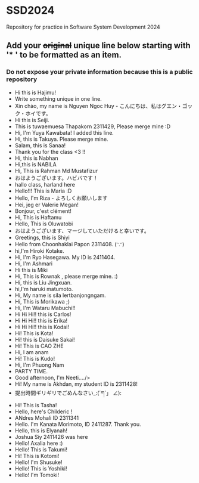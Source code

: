 # SSD2024

Repository for practice in Software System Development 2024
 
## Add your ~~original~~ unique line below starting with '\* ' to be formatted as an item.

### Do not expose your private information because this is a public repository

* Hi this is Hajimu!
* Write something unique in one line.
* Xin chào, my name is Nguyen Ngoc Huy - こんにちは、私はグエン・ゴック・ホイです。
* Hi this is Seiji.
* This is tuwaemuesa Thapakorn 2311429, Please merge mine :D
* Hi, I'm Yuya Kawabata!
I added this line.
* Hi, this is Takuya. Please merge mine.
* Salam, this is Sanaa!
* Thank you for the class <3 !!
* Hi, this is Nabhan
* Hi,this is NABILA
* Hi, This is Rahman Md Mustafizur
* おはようございます。ハビバです！
* hallo class, harland here
* Hello!!! This is Maria :D
* Hello, I'm Riza - よろしくお願いします
* Hei, jeg er Valerie Megan!
* Bonjour, c'est clément!
* Hi, This is Haftamu
* Hello, This is Oluwatobi
* おはようございます、マージしていただけると幸いです。
* Greetings, this is Shiyi
* Hello from Choonhaklai Papon 2311408. (ᵔ.ᵔ)
* hi,I'm Hiroki Kotake.
* Hi, I'm Ryo Hasegawa. My ID is 2411404.
* Hi, I'm Ashmari
* Hi this is Miki
* Hi, This is Rownak , please merge mine. :)
* Hi, this is Liu Jingxuan.
* hi,I'm haruki matumoto.
* Hi, My name is sila lertbanjongngam.
* Hi, This is Morikawa ;)
* Hi, I'm Wataru Mabuchi!!
* Hi Hi Hi!! this is Carlos!
* Hi Hi Hi!! this is Erika!
* Hi Hi Hi!! this is Kodai!
* Hi! This is Kota!
* Hi! this is Daisuke Sakai!
* Hi! This is CAO ZHE
* Hi, I am anam
* Hi! This is Kudo!
* Hi, I'm Phuong Nam
* PARTY TIME.
* Good afternoon, I'm Neeti..../>
* Hi! My name is Akhdan, my student ID is 2311428!
* 提出時間ギリギリでごめんなさい_:(´ཀ`」 ∠):
* Hi! This is Tasha!
* Hello, here's Childeric !
* ANdres Mohali ID 2311341
* Hello. I'm Kanata Morimoto, ID 2411287. Thank you.
* Hello, this is Elyanah!
* Joshua Siy 2411426 was here
* Hello! Axalia here :)
* Hello! This is Takumi!
* Hi! This is Kotomi!
* Hello! I'm Shusuke!
* Hello! This is Yoshiki!
* Hello! I'm  Tomoki!

